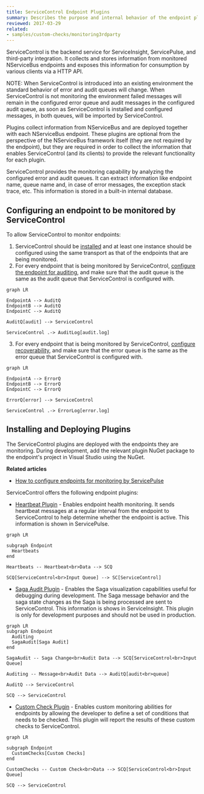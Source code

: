 ```yaml
---
title: ServiceControl Endpoint Plugins
summary: Describes the purpose and internal behavior of the endpoint plugins used by ServiceControl
reviewed: 2017-03-29
related:
- samples/custom-checks/monitoring3rdparty
---
```


ServiceControl is the backend service for ServiceInsight, ServicePulse, and third-party integration. It collects and stores information from monitored NServiceBus endpoints and exposes this information for consumption by various clients via a HTTP API.

NOTE: When ServiceControl is introduced into an existing environment the standard behavior of error and audit queues will change. When ServiceControl is not monitoring the environment failed messages will remain in the configured error queue and audit messages in the configured audit queue, as soon as ServiceControl is installed and configured messages, in both queues, will be imported by ServiceControl.

Plugins collect information from NServiceBus and are deployed together with each NServiceBus endpoint. These plugins are optional from the perspective of the NServiceBus framework itself (they are not required by the endpoint), but they are required in order to collect the information that enables ServiceControl (and its clients) to provide the relevant functionality for each plugin.

ServiceControl provides the monitoring capability by analyzing the configured error and audit queues. It can extract information like endpoint name, queue name and, in case of error messages, the exception stack trace, etc. This information is stored in a built-in internal database.


## Configuring an endpoint to be monitored by ServiceControl

To allow ServiceControl to monitor endpoints:

 1. ServiceControl should be [installed](/servicecontrol/installation.md) and at least one instance should be configured using the same transport as that of the endpoints that are being monitored.
 2. For every endpoint that is being monitored by ServiceControl, [configure the endpoint for auditing](/nservicebus/operations/auditing.md#configuring-auditing), and make sure that the audit queue is the same as the audit queue that ServiceControl is configured with.
   
   ```mermaid
   graph LR
 	
   EndpointA --> AuditQ 
   EndpointB --> AuditQ
   EndpointC --> AuditQ
 
   AuditQ[audit] --> ServiceControl 
  	
   ServiceControl .-> AuditLog[audit.log]
   ```
 3. For every endpoint that is being monitored by ServiceControl, [configure recoverability](/nservicebus/recoverability/), and make sure that the error queue is the same as the error queue that ServiceControl is configured with.
   
   ```mermaid
   graph LR
 	
   EndpointA --> ErrorQ 
   EndpointB --> ErrorQ
   EndpointC --> ErrorQ
   	
   ErrorQ[error] --> ServiceControl 
   	
   ServiceControl .-> ErrorLog[error.log]
   ```


## Installing and Deploying Plugins

The ServiceControl plugins are deployed with the endpoints they are monitoring. During development, add the relevant plugin NuGet package to the endpoint's project in Visual Studio using the NuGet.

**Related articles**

 * [How to configure endpoints for monitoring by ServicePulse](/servicepulse/how-to-configure-endpoints-for-monitoring.md)

ServiceControl offers the following endpoint plugins:

 * [Heartbeat Plugin](heartbeat.md) - Enables endpoint health monitoring. It sends heartbeat messages at a regular interval from the endpoint to ServiceControl to help determine whether the endpoint is active. This information is shown in ServicePulse.
 
  ```mermaid
  graph LR
 	
  subgraph Endpoint
    Heartbeats
  end
 	
  Heartbeats -- Heartbeat<br>Data --> SCQ
	
  SCQ[ServiceControl<br>Input Queue] --> SC[ServiceControl]
  ```

 * [Saga Audit Plugin](saga-audit.md) - Enables the Saga visualization capabilities useful for debugging during development. The Saga message behavior and the saga state changes as the Saga is being processed are sent to ServiceControl. This information is shows in ServiceInsight. This plugin is only for development purposes and should not be used in production.
 
  ```mermaid
  graph LR
  subgraph Endpoint
    Auditing
    SagaAudit[Saga Audit]
  end
 	
  SagaAudit -- Saga Change<br>Audit Data --> SCQ[ServiceControl<br>Input Queue]
 	
  Auditing -- Message<br>Audit Data --> AuditQ[audit<br>queue]
 
  AuditQ --> ServiceControl
 	
  SCQ --> ServiceControl
  ````

 * [Custom Check Plugin](custom-checks.md) - Enables custom monitoring abilities for endpoints by allowing the developer to define a set of conditions that needs to be checked. This plugin will report the results of these custom checks to ServiceControl.

  ```mermaid
  graph LR
	
  subgraph Endpoint
    CustomChecks[Custom Checks]
  end
 	
  CustomChecks -- Custom Check<br>Data --> SCQ[ServiceControl<br>Input Queue]
	
  SCQ --> ServiceControl
  ```
